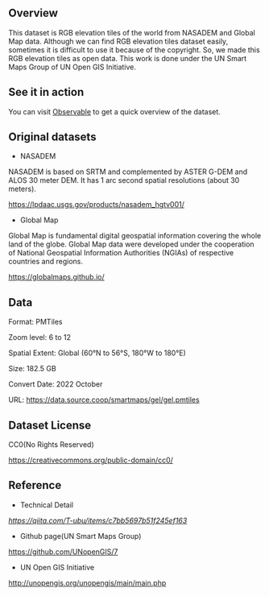 ## **Overview**

This dataset is RGB elevation tiles of the world from NASADEM and Global Map data. Although we can find RGB elevation tiles dataset easily, sometimes it is difficult to use it because of the copyright. So, we made this RGB elevation tiles as open data. This work is done under the UN Smart Maps Group of UN Open GIS Initiative.

## **See it in action**

You can visit [Observable](https://observablehq.com/d/652ef8ca26776146) to get a quick overview of the dataset.

## **Original datasets**

- NASADEM

NASADEM is based on SRTM and complemented by ASTER G-DEM and ALOS 30 meter DEM. It has 1 arc second spatial resolutions (about 30 meters).

https://lpdaac.usgs.gov/products/nasadem_hgtv001/

- Global Map

Global Map is fundamental digital geospatial information covering the whole land of the globe. Global Map data were developed under the cooperation of National Geospatial Information Authorities (NGIAs) of respective countries and regions.

https://globalmaps.github.io/

## **Data**

Format: PMTiles

Zoom level: 6 to 12

Spatial Extent:	Global (60°N to 56°S, 180°W to 180°E)

Size: 182.5 GB

Convert Date: 2022 October

URL: https://data.source.coop/smartmaps/gel/gel.pmtiles

## Dataset License

CC0(No Rights Reserved)

https://creativecommons.org/public-domain/cc0/

## Reference

- Technical Detail

*https://qiita.com/T-ubu/items/c7bb5697b51f245ef163*

- Github page(UN Smart Maps Group)

https://github.com/UNopenGIS/7

- UN Open GIS Initiative

http://unopengis.org/unopengis/main/main.php
